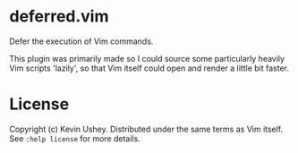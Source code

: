 # deferred.vim

Defer the execution of Vim commands.

This plugin was primarily made so I could source some
particularly heavily Vim scripts 'lazily', so that Vim
itself could open and render a little bit faster.

# License

Copyright (c) Kevin Ushey. Distributed under the same
terms as Vim itself. See `:help license` for more details.

